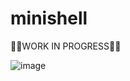 # minishell

🚧🚧WORK IN PROGRESS🚧🚧

![image](https://github.com/winstonallo/minishell/assets/136271426/93c42e6e-2cf8-4059-8b65-eb28d4496bc8)
